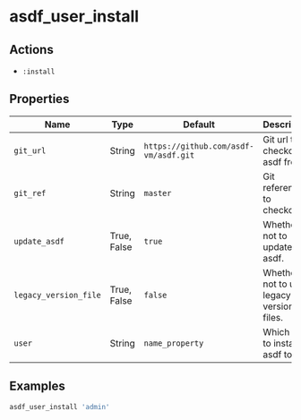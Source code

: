 # asdf_user_install

## Actions

- `:install`

## Properties

| Name                  | Type        | Default                               | Description                                 |
| --------------------- | ----------- | ------------------------------------- | ------------------------------------------- |
| `git_url`             | String      | `https://github.com/asdf-vm/asdf.git` | Git url to checkout asdf from.              |
| `git_ref`             | String      | `master`                              | Git reference to checkout.                  |
| `update_asdf`         | True, False | `true`                                | Whether or not to update asdf.              |
| `legacy_version_file` | True, False | `false`                               | Whether or not to use legacy version files. |
| `user`                | String      | `name_property`                       | Which user to install asdf to.              |

## Examples

```ruby
asdf_user_install 'admin'
```
